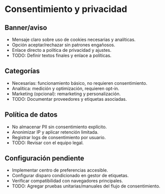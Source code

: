 # Consentimiento y privacidad

## Banner/aviso
- Mensaje claro sobre uso de cookies necesarias y analíticas.
- Opción aceptar/rechazar sin patrones engañosos.
- Enlace directo a política de privacidad y ajustes.
- TODO: Definir textos finales y enlace a políticas.

## Categorías
- Necesarias: funcionamiento básico, no requieren consentimiento.
- Analítica: medición y optimización, requieren opt-in.
- Marketing (opcional): remarketing y personalización.
- TODO: Documentar proveedores y etiquetas asociadas.

## Política de datos
- No almacenar PII sin consentimiento explícito.
- Anonimizar IP y aplicar retención limitada.
- Registrar logs de consentimiento por usuario.
- TODO: Revisar con el equipo legal.

## Configuración pendiente
- Implementar centro de preferencias accesible.
- Configurar disparo condicionado en gestor de etiquetas.
- Verificar compatibilidad con navegadores principales.
- TODO: Agregar pruebas unitarias/manuales del flujo de consentimiento.
